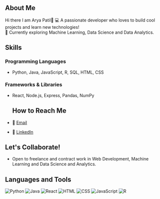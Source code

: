 ## About Me
Hi there I am Arya Patil👋
💻 A passionate developer who loves to build cool projects and learn new technologies!  
🌱 Currently exploring Machine Learning, Data Science and Data Analytics. 

## Skills
### Programming Languages
- Python, Java, JavaScript, R, SQL, HTML, CSS

### Frameworks & Libraries
- React, Node.js, Express, Pandas, NumPy

  ## How to Reach Me
  
- 📧 [Email](mailto:aryampatil2005@gmail.com)
- 🔗 [LinkedIn](https://www.linkedin.com/in/arya--patil/)


## Let's Collaborate!
- Open to freelance and contract work in Web Development, Machine Learning and Data Science and Analytics. 

## Languages and Tools

![Python](https://img.shields.io/badge/Python-3776AB?style=for-the-badge&logo=python&logoColor=white)
![Java](https://img.shields.io/badge/Java-007396?style=for-the-badge&logo=java&logoColor=white)
![React](https://img.shields.io/badge/React-20232A?style=for-the-badge&logo=react&logoColor=61DAFB)
![HTML](https://img.shields.io/badge/HTML5-E34F26?style=for-the-badge&logo=html5&logoColor=white)
![CSS](https://img.shields.io/badge/CSS3-1572B6?style=for-the-badge&logo=css3&logoColor=white)
![JavaScript](https://img.shields.io/badge/JavaScript-F7DF1E?style=for-the-badge&logo=javascript&logoColor=black)
![R](https://img.shields.io/badge/R-276DC3?style=for-the-badge&logo=r&logoColor=white)

